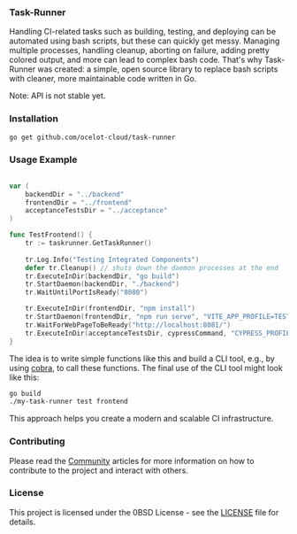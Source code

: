 ### Task-Runner

Handling CI-related tasks such as building, testing, and deploying can be automated using bash scripts, but these can quickly get messy. Managing multiple processes, handling cleanup, aborting on failure, adding pretty colored output, and more can lead to complex bash code. That's why Task-Runner was created: a simple, open source library to replace bash scripts with cleaner, more maintainable code written in Go.

Note: API is not stable yet.

### Installation

```bash
go get github.com/ocelot-cloud/task-runner
```

### Usage Example

```go

var ( 
	backendDir = "../backend"
    frontendDir = "../frontend"
	acceptanceTestsDir = "../acceptance"
)

func TestFrontend() {
	tr := taskrunner.GetTaskRunner()
	
    tr.Log.Info("Testing Integrated Components")
    defer tr.Cleanup() // shuts down the daemon processes at the end
    tr.ExecuteInDir(backendDir, "go build")
    tr.StartDaemon(backendDir, "./backend")
    tr.WaitUntilPortIsReady("8080")

    tr.ExecuteInDir(frontendDir, "npm install")
    tr.StartDaemon(frontendDir, "npm run serve", "VITE_APP_PROFILE=TEST")
    tr.WaitForWebPageToBeReady("http://localhost:8081/")
    tr.ExecuteInDir(acceptanceTestsDir, cypressCommand, "CYPRESS_PROFILE=TEST")
}
```

The idea is to write simple functions like this and build a CLI tool, e.g., by using [cobra](https://github.com/spf13/cobra), to call these functions. The final use of the CLI tool might look like this: 

```bash
go build
./my-task-runner test frontend
```

This approach helps you create a modern and scalable CI infrastructure.

### Contributing

Please read the [Community](https://ocelot-cloud.org/docs/community/) articles for more information on how to contribute to the project and interact with others.

### License

This project is licensed under the 0BSD License - see the [LICENSE](LICENSE) file for details.